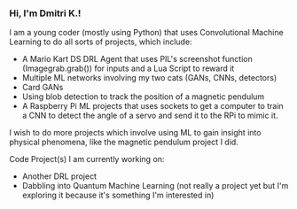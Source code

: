 ### Hi, I'm Dmitri K.!

I am a young coder (mostly using Python) that uses Convolutional Machine Learning to do all sorts of projects, which include:
 - A Mario Kart DS DRL Agent that uses PIL's screenshot function (Imagegrab.grab()) for inputs and a Lua Script to reward it
 - Multiple ML networks involving my two cats (GANs, CNNs, detectors)
 - Card GANs
 - Using blob detection to track the position of a magnetic pendulum
 - A Raspberry Pi ML projects that uses sockets to get a computer to train a CNN to detect the angle of a servo and send it to the RPi to mimic it. 

I wish to do more projects which involve using ML to gain insight into physical phenomena, like the magnetic pendulum project I did.

Code Project(s) I am currently working on:
 - Another DRL project
 - Dabbling into Quantum Machine Learning (not really a project yet but I'm exploring it because it's something I'm interested in)
